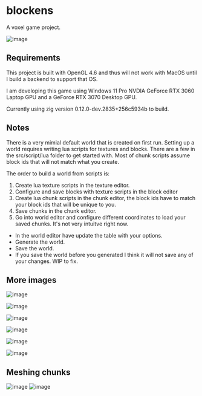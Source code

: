 # blockens
 A voxel game project.

![image](https://github.com/btipling/blockens/assets/249641/dd6cb670-548b-44fc-b7c0-b681e9a8376c)

 ## Requirements
 This project is built with OpenGL 4.6 and thus will not work with MacOS until I build a backend to support that OS.

 I am developing this game using Windows 11 Pro NVDIA GeForce RTX 3060 Laptop GPU and a GeForce RTX 3070 Desktop GPU. 

 Currently using zig version 0.12.0-dev.2835+256c5934b to build.

 ## Notes

 There is a very mimial default world that is created on first run. Setting up a world requires writing lua scripts
 for textures and blocks. There are a few in the src/script/lua folder to get started with. Most of chunk scripts
 assume block ids that will not match what you create.

 The order to build a world from scripts is:
 1. Create lua texture scripts in the texture editor.
 2. Configure and save blocks with texture scripts in the block editor
 3. Create lua chunk scripts in the chunk editor, the block ids have to match your block ids that will be unique to you.
 4. Save chunks in the chunk editor.
 5. Go into world editor and configure different coordinates to load your saved chunks. It's not very intuitve right now.
  - In the world editor have update the table with your options.
  - Generate the world.
  - Save the world.
  - If you save the world before you generated I think it will not save any of your changes. WIP to fix.

## More images

![image](https://github.com/btipling/blockens/assets/249641/dd6cb670-548b-44fc-b7c0-b681e9a8376c)

![image](https://github.com/btipling/blockens/assets/249641/74770b22-e036-451f-b768-14040bd08976)

![image](https://github.com/btipling/blockens/assets/249641/4c710c3e-051a-4e39-8e6f-503817c56045)

![image](https://github.com/btipling/blockens/assets/249641/9819303a-7cb0-43d5-8f6f-8dba0f9484ce)

![image](https://github.com/btipling/blockens/assets/249641/6f0d042f-f6a0-4320-8a4a-429dc892967e)

![image](https://github.com/btipling/blockens/assets/249641/868a1585-2315-4e9d-a1a9-74192de6cf50)

## Meshing chunks
![image](https://github.com/btipling/blockens/assets/249641/d8babff4-7d4e-4749-9306-6913f1db7140)
![image](https://github.com/btipling/blockens/assets/249641/1e820484-b65e-4a39-802f-04afbf158a97)
